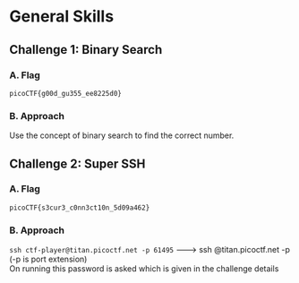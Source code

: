 # General Skills

## Challenge 1: Binary Search
### A. Flag
`picoCTF{g00d_gu355_ee8225d0}`
### B. Approach
Use the concept of binary search to find the correct number. 

## Challenge 2: Super SSH
### A. Flag
`picoCTF{s3cur3_c0nn3ct10n_5d09a462}`
### B. Approach
`ssh ctf-player@titan.picoctf.net -p 61495` ---> ssh <user>@titan.picoctf.net -p <portkey> (-p is port extension)\
On running this password is asked which is given in the challenge details
